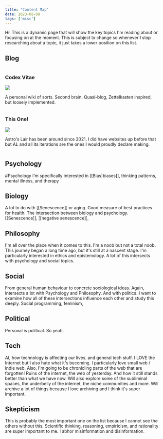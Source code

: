 ```yaml
---
title: "Content Map"
date: 2023-08-08
tags: ['misc']
---
```

Hi! This is a dynamic page that will show the key topics I'm reading about or focusing on at the moment. This is subject to change so whenever I stop researching about a topic, it just takes a lower position on this list. 

## Blog
 
<div class="column">
    <div class="card">
      <h3>Codex Vitae</h3>
     <img src ="https://astrodex.netlify.app/img/astrodex.png">
      <p>A personal wiki of sorts. Second brain. Quasi-blog, Zettelkasten inspired, but loosely implemented.</p>
    </div>
  </div>
    <div class="column">
    <div class="card">
      <h3>This One!</h3>
     <img src ="https://astrodex.netlify.app/img/astrodex.png">
      <p>Astro's Lair has been around since 2021. I did have websites up before that but AL and all its iterations are the ones I would proudly declare making. </p>
    </div>
    </div>
    

## Psychology
#Psychology
I'm specifically interested in [[Bias|biases]], thinking patterns, mental illness, and therapy

## Biology
A lot to do with [[Senescence]] or aging. Good measure of best practices for health. The intersection between biology and psychology. 
[[Senescence]], [[negative senescence]], 

## Philosophy
I'm all over the place when it comes to this. I'm a noob but not a total noob. This journey began a long time ago, but it's still at a nascent stage. I'm particularly interested in ethics and epistemology. A lot of this intersects with psychology and social topics.

## Social
From general human behaviour to concrete sociological ideas. Again, intersects a lot with Psychology and Philosophy. And with politics. I want to examine how all of these intersections influence each other and study this deeply. 
Social programming, feminism, 

## Political
Personal is political. So yeah.

## Tech
AI, how technology is affecting our lives, and general tech stuff. I LOVE the Internet but I also hate what it's becoming. I particularly love small web / indie web. Also, I'm going to be chronicling parts of the web that are forgotten! Ruins of the internet, the web of yesterday. And how it still stands better than what we have now. Will also explore some of the subliminal spaces, the underbelly of the internet, the niche communities and more. Will archive a lot of things because I love archiving and I think it's super important. 

## Skepticism
This is probably the most important one on the list because I cannot see the others without this. Scientific thinking, reasoning, empiricism, and rationality are super important to me. I abhor misinformation and disinformation. 

